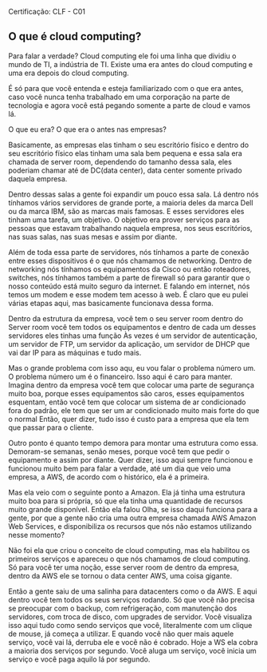 Certificação: CLF - C01


## O que é cloud computing?

Para falar a verdade? Cloud computing ele foi uma linha que dividiu o mundo de TI, a indústria de TI. Existe uma era antes do cloud computing e uma era depois do cloud computing.

É só para que você entenda e esteja familiarizado com o que era antes, caso você nunca tenha trabalhado em uma corporação na parte de tecnologia e agora você está pegando somente a parte de cloud e vamos lá.

O que eu era? O que era o antes nas empresas?

Basicamente, as empresas elas tinham o seu escritório físico e dentro do seu escritório físico elas tinham uma sala bem pequena e essa sala era chamada de server room, dependendo do tamanho dessa sala, eles poderiam chamar até de DC(data center), data center somente privado daquela empresa.

Dentro dessas salas a gente foi expandir um pouco essa sala. Lá dentro nós tínhamos vários servidores de grande porte, a maioria deles da marca Dell ou da marca IBM, são as marcas mais famosas. E esses servidores eles tinham uma tarefa, um objetivo. O objetivo era prover serviços para as pessoas que estavam trabalhando naquela empresa, nos seus escritórios, nas suas salas, nas suas mesas e assim por diante.

Além de toda essa parte de servidores, nós tínhamos a parte de conexão entre esses dispositivos é o que nós chamamos de networking. Dentro de networking nós tínhamos os equipamentos da Cisco ou então roteadores, switches, nós tínhamos também a parte de firewall só para garantir que o nosso conteúdo está muito seguro da internet. E falando em internet, nós temos um modem e esse modem tem acesso à web. É claro que eu pulei várias etapas aqui, mas basicamente funcionava dessa forma.

Dentro da estrutura da empresa, você tem o seu server room dentro do Server room você tem todos os equipamentos e dentro de cada um desses servidores eles tinhas uma função Às vezes é um servidor de autenticação, um servidor de FTP, um servidor da aplicação, um servidor de DHCP que vai dar IP para as máquinas e tudo mais.

Mas o grande problema com isso aqu, eu vou falar o problema número um. O problema número um é o financeiro. Isso aqui é caro para manter. Imagina dentro da empresa você tem que colocar uma parte de segurança muito boa, porque esses equipamentos são caros, esses equipamentos esquentam, então você tem que colocar um sistema de ar condicionado fora do padrão, ele tem que ser um ar condicionado muito mais forte do que o normal Então, quer dizer, tudo isso é custo para a empresa que ela tem que passar para o cliente.

Outro ponto é quanto tempo demora para montar uma estrutura como essa. Demoram-se semanas, senão meses, porque você tem que pedir o equipamento e assim por diante. Quer dizer, isso aqui sempre funcionou e funcionou muito bem para falar a verdade, até um dia que veio uma empresa, a AWS, de acordo com o histórico, ela é a primeira.

Mas ela veio com o seguinte ponto a Amazon. Ela já tinha uma estrutura muito boa para si própria, só que ela tinha uma quantidade de recursos muito grande disponível. Então ela falou Olha, se isso daqui funciona para a gente, por que a gente não cria uma outra empresa chamada AWS Amazon Web Services, e disponibiliza os recursos que nós não estamos utilizando nesse momento?

Não foi ela que criou o conceito de cloud computing, mas ela habilitou os primeiros serviços e apareceu o que nós chamamos de cloud computing. Só para você ter uma noção, esse server room de dentro da empresa, dentro da AWS ele se tornou o data center AWS, uma coisa gigante.

Então a gente saiu de uma salinha para datacenters como o da AWS. E aqui dentro você tem todos os seus serviços rodando. Só que você não precisa se preocupar com o backup, com refrigeração, com manutenção dos servidores, com troca de disco, com upgrades de servidor. Você visualiza isso aqui tudo como sendo serviços que você, literalmente com um clique de mouse, já começa a utilizar. E quando você não quer mais aquele serviço, você vai lá, derruba ele e você não é cobrado. Hoje a WS ela cobra a maioria dos serviços por segundo. Você aluga um serviço, você inicia um serviço e você paga aquilo lá por segundo.

